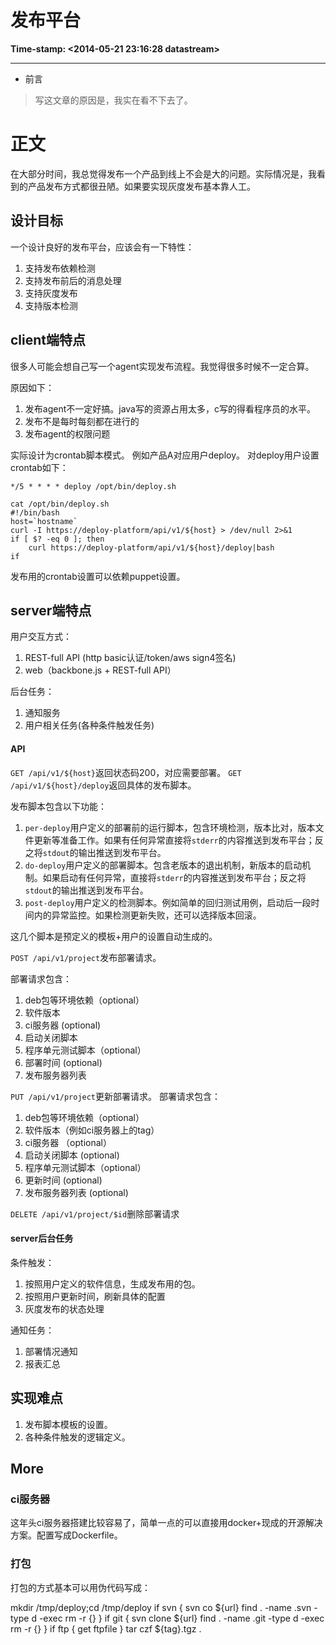 # 发布平台

**Time-stamp: <2014-05-21 23:16:28 datastream>**

---

* 前言

>写这文章的原因是，我实在看不下去了。

# 正文

在大部分时间，我总觉得发布一个产品到线上不会是大的问题。实际情况是，我看到的产品发布方式都很丑陋。如果要实现灰度发布基本靠人工。

## 设计目标

一个设计良好的发布平台，应该会有一下特性：
1. 支持发布依赖检测
2. 支持发布前后的消息处理
3. 支持灰度发布
4. 支持版本检测

## client端特点

很多人可能会想自己写一个agent实现发布流程。我觉得很多时候不一定合算。

原因如下：

1. 发布agent不一定好搞。java写的资源占用太多，c写的得看程序员的水平。
2. 发布不是每时每刻都在进行的
3. 发布agent的权限问题

实际设计为crontab脚本模式。
例如产品A对应用户deploy。
对deploy用户设置crontab如下：

    */5 * * * * deploy /opt/bin/deploy.sh

    cat /opt/bin/deploy.sh
    #!/bin/bash
    host=`hostname`
    curl -I https://deploy-platform/api/v1/${host} > /dev/null 2>&1
    if [ $? -eq 0 ]; then
        curl https://deploy-platform/api/v1/${host}/deploy|bash
    if

发布用的crontab设置可以依赖puppet设置。

## server端特点

用户交互方式：
1. REST-full API (http basic认证/token/aws sign4签名)
2. web（backbone.js + REST-full API）

后台任务：
1. 通知服务
2. 用户相关任务(各种条件触发任务)

#### API

`GET /api/v1/${host}`返回状态码200，对应需要部署。
`GET /api/v1/${host}/deploy`返回具体的发布脚本。

发布脚本包含以下功能：

1. `per-deploy`用户定义的部署前的运行脚本，包含环境检测，版本比对，版本文件更新等准备工作。如果有任何异常直接将`stderr`的内容推送到发布平台；反之将`stdout`的输出推送到发布平台。
2. `do-deploy`用户定义的部署脚本。包含老版本的退出机制，新版本的启动机制。如果启动有任何异常，直接将`stderr`的内容推送到发布平台；反之将`stdout`的输出推送到发布平台。
3. `post-deploy`用户定义的检测脚本。例如简单的回归测试用例，启动后一段时间内的异常监控。如果检测更新失败，还可以选择版本回滚。

这几个脚本是预定义的模板+用户的设置自动生成的。

`POST /api/v1/project`发布部署请求。

部署请求包含：
1. deb包等环境依赖（optional）
2. 软件版本
3. ci服务器 (optional)
4. 启动关闭脚本
5. 程序单元测试脚本（optional）
6. 部署时间 (optional)
7. 发布服务器列表

`PUT /api/v1/project`更新部署请求。
部署请求包含：
1. deb包等环境依赖（optional）
2. 软件版本（例如ci服务器上的tag）
3. ci服务器 （optional）
4. 启动关闭脚本 (optional)
5. 程序单元测试脚本（optional）
6. 更新时间 (optional)
7. 发布服务器列表 (optional)

`DELETE /api/v1/project/$id`删除部署请求

#### server后台任务
条件触发：
1. 按照用户定义的软件信息，生成发布用的包。
2. 按照用户更新时间，刷新具体的配置
3. 灰度发布的状态处理

通知任务：
1. 部署情况通知
2. 报表汇总


## 实现难点

1. 发布脚本模板的设置。
2. 各种条件触发的逻辑定义。


## More

### ci服务器

这年头ci服务器搭建比较容易了，简单一点的可以直接用docker+现成的开源解决方案。配置写成Dockerfile。

### 打包

打包的方式基本可以用伪代码写成：

mkdir /tmp/deploy;cd /tmp/deploy
if svn {
    svn co ${url}
    find . -name .svn -type d -exec rm -r {}
}
if git {
    svn clone ${url}
    find . -name .git -type d -exec rm -r {}
}
if ftp {
    get ftpfile
}
tar czf ${tag}.tgz .
